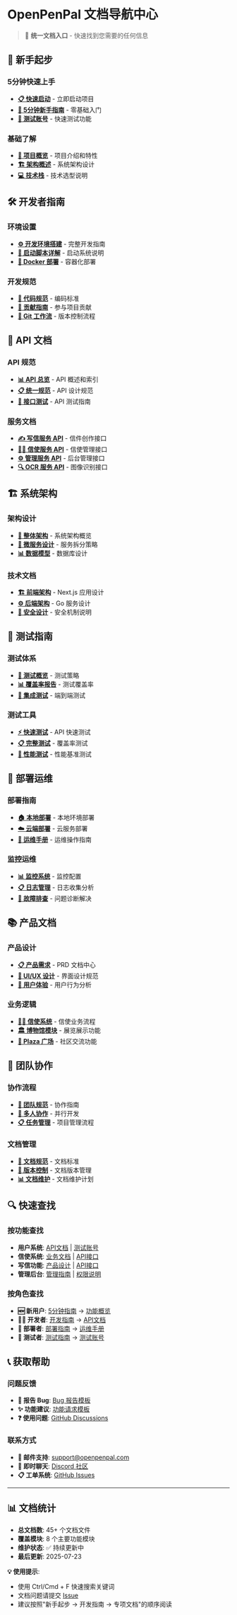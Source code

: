 # OpenPenPal 文档导航中心

> 🎯 **统一文档入口** - 快速找到您需要的任何信息

## 🚀 新手起步

### 5分钟快速上手
- **[📋 快速启动](./QUICK_START.md)** - 立即启动项目
- **[🎯 5分钟新手指南](./docs/getting-started/5min-guide.md)** - 零基础入门
- **[🧪 测试账号](./docs/getting-started/test-accounts.md)** - 快速测试功能

### 基础了解
- **[📖 项目概览](./README.md)** - 项目介绍和特性
- **[🏗️ 架构概述](./docs/architecture/README.md)** - 系统架构设计
- **[💻 技术栈](./docs/tech-stack/README.md)** - 技术选型说明

## 🛠️ 开发者指南

### 环境设置
- **[⚙️ 开发环境搭建](./docs/development/README.md)** - 完整开发指南
- **[🚀 启动脚本详解](./STARTUP_SCRIPTS.md)** - 启动系统说明
- **[🐳 Docker 部署](./docs/deployment/README.md)** - 容器化部署

### 开发规范
- **[📝 代码规范](./docs/development/coding-standards.md)** - 编码标准
- **[🤝 贡献指南](./CONTRIBUTING.md)** - 参与项目贡献
- **[🔄 Git 工作流](./docs/development/git-workflow.md)** - 版本控制流程

## 📡 API 文档

### API 规范
- **[📊 API 总览](./docs/api/README.md)** - API 概述和索引
- **[📋 统一规范](./docs/api/unified-specification.md)** - API 设计规范
- **[🧪 接口测试](./docs/api/testing.md)** - API 测试指南

### 服务文档
- **[✍️ 写信服务 API](./services/write-service/README.md)** - 信件创作接口
- **[🏃‍♂️ 信使服务 API](./services/courier-service/README.md)** - 信使管理接口
- **[⚙️ 管理服务 API](./services/admin-service/README.md)** - 后台管理接口
- **[🔍 OCR 服务 API](./services/ocr-service/README.md)** - 图像识别接口

## 🏗️ 系统架构

### 架构设计
- **[🎯 整体架构](./docs/architecture/README.md)** - 系统架构概览
- **[🔧 微服务设计](./docs/architecture/microservices.md)** - 服务拆分策略
- **[📊 数据模型](./docs/architecture/data-models.md)** - 数据库设计

### 技术文档
- **[🏗️ 前端架构](./docs/architecture/frontend.md)** - Next.js 应用设计
- **[⚙️ 后端架构](./docs/architecture/backend.md)** - Go 服务设计
- **[🔐 安全设计](./docs/architecture/security.md)** - 安全机制说明

## 🧪 测试指南

### 测试体系
- **[🧪 测试概览](./docs/testing/README.md)** - 测试策略
- **[📊 覆盖率报告](./docs/testing/coverage.md)** - 测试覆盖率
- **[🔄 集成测试](./test-kimi/README.md)** - 端到端测试

### 测试工具
- **[⚡ 快速测试](./scripts/test-apis.sh)** - API 快速测试
- **[📋 完整测试](./scripts/test-coverage.sh)** - 覆盖率测试
- **[🎯 性能测试](./docs/testing/performance.md)** - 性能基准测试

## 🚀 部署运维

### 部署指南
- **[🏠 本地部署](./docs/deployment/local.md)** - 本地环境部署
- **[☁️ 云端部署](./docs/deployment/cloud.md)** - 云服务部署
- **[🔧 运维手册](./docs/operations/README.md)** - 运维操作指南

### 监控运维
- **[📊 监控系统](./docs/operations/monitoring.md)** - 监控配置
- **[📋 日志管理](./docs/operations/logging.md)** - 日志收集分析
- **[🚨 故障排查](./docs/troubleshooting/README.md)** - 问题诊断解决

## 📚 产品文档

### 产品设计
- **[📋 产品需求](./docs/product/README.md)** - PRD 文档中心
- **[🎨 UI/UX 设计](./docs/product/design.md)** - 界面设计规范
- **[📱 用户体验](./docs/product/user-experience.md)** - 用户行为分析

### 业务逻辑
- **[🏃‍♂️ 信使系统](./docs/product/prd/penpal-messenger-system-prd.md)** - 信使业务流程
- **[🏛️ 博物馆模块](./docs/product/prd/letter-museum-module-prd.md)** - 展览展示功能
- **[🎪 Plaza 广场](./docs/product/plaza-features.md)** - 社区交流功能

## 🤝 团队协作

### 协作流程
- **[👥 团队规范](./docs/team-collaboration/README.md)** - 协作指南
- **[🔄 多人协作](./docs/team-collaboration/MULTI_AGENT_SYNC_SYSTEM.md)** - 并行开发
- **[📋 任务管理](./docs/project/README.md)** - 项目管理流程

### 文档管理
- **[📝 文档规范](./docs/project/documentation-standards-zh.md)** - 文档标准
- **[🔄 版本控制](./docs/project/documentation-guide.md)** - 文档版本管理
- **[📊 文档维护](./DOCUMENTATION_MAINTENANCE.md)** - 文档维护计划

## 🔍 快速查找

### 按功能查找
- **用户系统**: [API文档](./docs/api/auth.md) | [测试账号](./docs/getting-started/test-accounts.md)
- **信使系统**: [业务文档](./docs/product/prd/penpal-messenger-system-prd.md) | [API接口](./services/courier-service/README.md)
- **写信功能**: [产品设计](./docs/product/write-features.md) | [API接口](./services/write-service/README.md)
- **管理后台**: [管理指南](./docs/admin/README.md) | [权限说明](./docs/admin/permissions.md)

### 按角色查找
- **🆕 新用户**: [5分钟指南](./docs/getting-started/5min-guide.md) → [功能概览](./README.md#核心功能)
- **👨‍💻 开发者**: [开发指南](./docs/development/README.md) → [API文档](./docs/api/README.md)
- **🚀 部署者**: [部署指南](./docs/deployment/README.md) → [运维手册](./docs/operations/README.md)
- **🧪 测试者**: [测试指南](./docs/testing/README.md) → [测试账号](./docs/getting-started/test-accounts.md)

## 📞 获取帮助

### 问题反馈
- **🐛 报告 Bug**: [Bug 报告模板](./.github/ISSUE_TEMPLATE/bug_report.md)
- **✨ 功能建议**: [功能请求模板](./.github/ISSUE_TEMPLATE/feature_request.md)
- **❓ 使用问题**: [GitHub Discussions](https://github.com/openpenpal/discussions)

### 联系方式
- **📧 邮件支持**: support@openpenpal.com
- **💬 即时聊天**: [Discord 社区](https://discord.gg/openpenpal)
- **📋 工单系统**: [GitHub Issues](https://github.com/openpenpal/issues)

---

## 📊 文档统计

- **总文档数**: 45+ 个文档文件
- **覆盖模块**: 8 个主要功能模块
- **维护状态**: ✅ 持续更新中
- **最后更新**: 2025-07-23

**💡 使用提示**: 
- 使用 Ctrl/Cmd + F 快速搜索关键词
- 文档问题请提交 [Issue](https://github.com/openpenpal/issues)
- 建议按照"新手起步 → 开发指南 → 专项文档"的顺序阅读